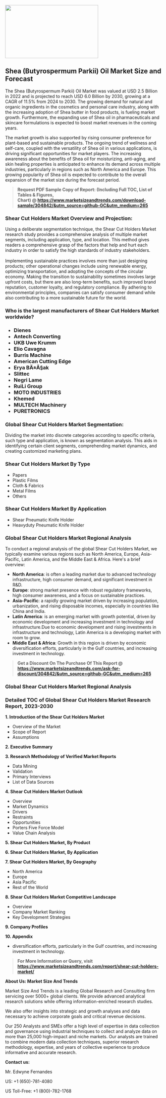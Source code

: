 <p><img class="alignnone size-medium wp-image-20088" src="https://ffe5etoiles.com/wp-content/uploads/2024/12/MST1-300x171.png" alt="" width="300" height="171" /></p><h2>Shea (Butyrospermum Parkii) Oil Market Size and Forecast</h2><p>The Shea (Butyrospermum Parkii) Oil Market was valued at USD 2.5 Billion in 2022 and is projected to reach USD 6.0 Billion by 2030, growing at a CAGR of 11.5% from 2024 to 2030. The growing demand for natural and organic ingredients in the cosmetics and personal care industry, along with the increasing adoption of Shea butter in food products, is fueling market growth. Furthermore, the expanding use of Shea oil in pharmaceuticals and skincare formulations is expected to boost market revenues in the coming years.</p><p>The market growth is also supported by rising consumer preference for plant-based and sustainable products. The ongoing trend of wellness and self-care, coupled with the versatility of Shea oil in various applications, is driving significant opportunities for market players. The increasing awareness about the benefits of Shea oil for moisturizing, anti-aging, and skin healing properties is anticipated to enhance its demand across multiple industries, particularly in regions such as North America and Europe. This growing popularity of Shea oil is expected to contribute to the overall expansion of the market size during the forecast period.</p></p><blockquote id="" class=""><strong>Request PDF Sample Copy of Report: (Including Full TOC, List of Tables &amp; Figures, Chart)&nbsp;@&nbsp;<strong><a href="https://www.marketsizeandtrends.com/download-sample/304842/&utm_source=github-GC&utm_medium=265" target="_blank">https://www.marketsizeandtrends.com/download-sample/304842/&utm_source=github-GC&utm_medium=265</a></strong></strong></blockquote><h3 id="" class="">Shear Cut Holders Market&nbsp;Overview and Projection:</h3><p id="" class="">Using a deliberate segmentation technique, the Shear Cut Holders Market research study provides a comprehensive analysis of multiple market segments, including application, type, and location. This method gives readers a comprehensive grasp of the factors that help and hurt each industry in order to satisfy the high standards of industry stakeholders. <br /> <br />Implementing sustainable practices involves more than just designing products; other operational changes include using renewable energy, optimizing transportation, and adopting the concepts of the circular economy. Making the transition to sustainability sometimes involves large upfront costs, but there are also long-term benefits, such improved brand reputation, customer loyalty, and regulatory compliance. By adhering to environmental principles, companies can satisfy consumer demand while also contributing to a more sustainable future for the world.</p><h3 id="" class="">Who is the largest manufacturers of&nbsp;Shear Cut Holders Market worldwide?</h3><h3 class=""><p><ul><li>Dienes </li><li> Antech Converting </li><li> UKB Uwe Krumm </li><li> Elio Cavagna </li><li> Burris Machine </li><li> American Cutting Edge </li><li> Erya BÄ±Ã§ak </li><li> Slittec </li><li> Negri Lame </li><li> RuiLi Group </li><li> MOTO INDUSTRIES </li><li> Khemed </li><li> MULTECH Machinery </li><li> PURETRONICS</li></ul></p></h3><h3 id="" class="">Global&nbsp;Shear Cut Holders Market Segmentation:</h3><p id="" class="">Dividing the market into discrete categories according to specific criteria, such type and application, is known as segmentation analysis. This aids in identifying certain client segments, comprehending market dynamics, and creating customized marketing plans.</p><h3 id="" class="">Shear Cut Holders Market&nbsp;By Type</h3><p><p><ul><li>Papers</li><li> Plastic Films</li><li> Cloth & Fabrics</li><li> Metal Films</li><li> Others</p></li></ul></p></p><h3 id="" class="">Shear Cut Holders Market&nbsp;By Application</h3><p class=""><p><ul><li>Shear Pneumatic Knife Holder</li><li> Heavyduty Pneumatic Knife Holder</li></ul></p></p><h3 id="" class="">Global Shear Cut Holders Market Regional Analysis</h3><p id="" class="">To conduct a regional analysis of the global Shear Cut Holders Market, we typically examine various regions such as North America, Europe, Asia-Pacific, Latin America, and the Middle East &amp; Africa. Here's a brief overview:</p><ul><li><strong>North America</strong>: is often a leading market due to advanced technology infrastructure, high consumer demand, and significant investment in R&amp;D.</li><li><strong>Europe</strong>: strong market presence with robust regulatory frameworks, high consumer awareness, and a focus on sustainable practices.</li><li><strong>Asia-Pacific</strong>: a rapidly growing market driven by increasing population, urbanization, and rising disposable incomes, especially in countries like China and India.</li><li><strong>Latin America</strong>: is an emerging market with growth potential, driven by economic development and increasing investment in technology and infrastructure.Due to economic development and rising investments in infrastructure and technology, Latin America is a developing market with room to grow.</li><li><strong>Middle East &amp; Africa</strong>: Growth in this region is driven by economic diversification efforts, particularly in the Gulf countries, and increasing investment in technology.</li></ul><blockquote id="" class=""><strong>Get a Discount On The Purchase Of This Report @ <strong><a href="https://www.marketsizeandtrends.com/ask-for-discount/304842/&utm_source=github-GC&utm_medium=265" target="_blank">https://www.marketsizeandtrends.com/ask-for-discount/304842/&utm_source=github-GC&utm_medium=265</a></strong></strong></blockquote><h3 id="" class="">Global Shear Cut Holders Market Regional Analysis</h3><h3 id="" class="">Detailed TOC of Global Shear Cut Holders Market Research Report, 2023-2030</h3><p id="" class=""><strong>1. Introduction of the Shear Cut Holders Market</strong></p><ul><li>Overview of the Market</li><li>Scope of Report</li><li>Assumptions</li></ul><p id="" class=""><strong>2. Executive Summary</strong></p><p id="" class=""><strong>3. Research Methodology of Verified Market Reports</strong></p><ul><li>Data Mining</li><li>Validation</li><li>Primary Interviews</li><li>List of Data Sources</li></ul><p id="" class=""><strong>4. Shear Cut Holders Market Outlook</strong></p><ul><li>Overview</li><li>Market Dynamics</li><li>Drivers</li><li>Restraints</li><li>Opportunities</li><li>Porters Five Force Model</li><li>Value Chain Analysis</li></ul><p id="" class=""><strong>5. Shear Cut Holders Market, By Product</strong></p><p id="" class=""><strong>6. Shear Cut Holders Market, By Application</strong></p><p id="" class=""><strong>7. Shear Cut Holders Market, By Geography</strong></p><ul><li>North America</li><li>Europe</li><li>Asia Pacific</li><li>Rest of the World</li></ul><p id="" class=""><strong>8. Shear Cut Holders Market Competitive Landscape</strong></p><ul><li>Overview</li><li>Company Market Ranking</li><li>Key Development Strategies</li></ul><p id="" class=""><strong>9. Company Profiles</strong></p><p id="" class=""><strong>10. Appendix</strong></p><ul><li>diversification efforts, particularly in the Gulf countries, and increasing investment in technology.</li></ul><blockquote id="" class=""><strong>For More Information or Query, visit <strong><strong><a href="https://www.marketsizeandtrends.com/report/shear-cut-holders-market/" target="_blank">https://www.marketsizeandtrends.com/report/shear-cut-holders-market/</a></strong></strong></strong></blockquote><p id="" class=""><strong>About Us: Market Size And Trends</strong></p><p id="" class="">Market Size And Trends is a leading Global Research and Consulting firm servicing over 5000+ global clients. We provide advanced analytical research solutions while offering information-enriched research studies.</p><p id="" class="">We also offer insights into strategic and growth analyses and data necessary to achieve corporate goals and critical revenue decisions.</p><p id="" class="">Our 250 Analysts and SMEs offer a high level of expertise in data collection and governance using industrial techniques to collect and analyze data on more than 25,000 high-impact and niche markets. Our analysts are trained to combine modern data collection techniques, superior research methodology, expertise, and years of collective experience to produce informative and accurate research.</p><p id="" class=""><strong>Contact us:</strong></p><p id="" class="">Mr. Edwyne Fernandes</p><p id="" class="">US: +1 (650)-781-4080</p><p id="" class="">US Toll-Free: +1 (800)-782-1768</p>
